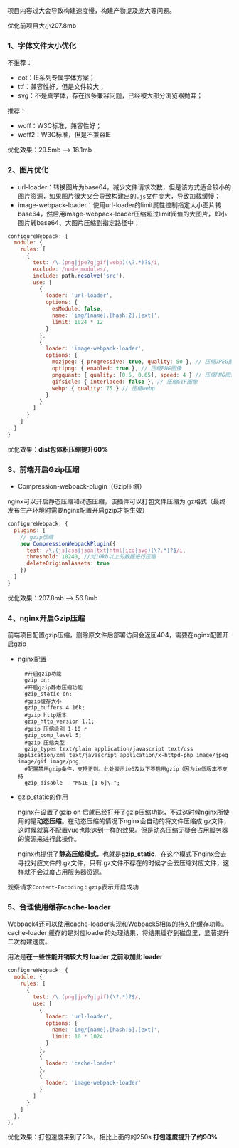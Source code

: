 项目内容过大会导致构建速度慢，构建产物提及庞大等问题。

优化前项目大小207.8mb



### 1、字体文件大小优化

不推荐：

- eot：IE系列专属字体方案；
- ttf：兼容性好，但是文件较大；
- svg：不是真字体，存在很多兼容问题，已经被大部分浏览器抛弃；

推荐：

- woff：W3C标准，兼容性好；
- woff2：W3C标准，但是不兼容IE

优化效果：29.5mb --> 18.1mb



### 2、图片优化

- url-loader：转换图片为base64，减少文件请求次数，但是该方式适合较小的图片资源，如果图片很大又会导致构建出的`.js`文件变大，导致加载缓慢；
- image-webpack-loader：使用url-loader的limit属性控制指定大小图片转base64，然后用image-webpack-loader压缩超过limit阀值的大图片，即小图片转base64、大图片压缩到指定路径中；

```js
configureWebpack: {
  module: {
    rules: [
      {
        test: /\.(png|jpe?g|gif|webp)(\?.*)?$/i,
        exclude: /node_modules/,
        include: path.resolve('src'),
        use: [
          {
            loader: 'url-loader',
            options: {
              esModule: false,
              name: 'img/[name].[hash:2].[ext]',
              limit: 1024 * 12
            }
          },
          {
            loader: 'image-webpack-loader',
            options: {
              mozjpeg: { progressive: true, quality: 50 }, // 压缩JPEG图像
              optipng: { enabled: true }, // 压缩PNG图像
              pngquant: { quality: [0.5, 0.65], speed: 4 } // 压缩PNG图像
              gifsicle: { interlaced: false }, // 压缩GIF图像
              webp: { quality: 75 } // 压缩webp
            }
          }
        ]
      }
    ]
  }
}
```

优化效果：**dist包体积压缩提升60%**



### 3、前端开启Gzip压缩

- Compression-webpack-plugin（Gzip压缩）

nginx可以开启静态压缩和动态压缩，该插件可以打包文件压缩为.gz格式（最终发布生产环境时需要nginx配置开启gzip才能生效）

```js
configureWebpack: {
  plugins: [
    // gzip压缩
    new CompressionWebpackPlugin({
      test: /\.(js|css|json|txt|html|ico|svg)(\?.*)?$/i,
      threshold: 10240, //对10kb以上的数据进行压缩
      deleteOriginalAssets: true
    })
  ]
}
```

优化效果：207.8mb --> 56.8mb



### 4、nginx开启Gzip压缩

前端项目配置gzip压缩，删除原文件后部署访问会返回404，需要在nginx配置开启gzip

- nginx配置

  ```nginx
    #开启gzip功能
    gzip on; 
    #开启gzip静态压缩功能
    gzip_static on; 
    #gzip缓存大小
    gzip_buffers 4 16k;
    #gzip http版本
    gzip_http_version 1.1;
    #gzip 压缩级别 1-10 r
    gzip_comp_level 5;
    #gzip 压缩类型
    gzip_types text/plain application/javascript text/css application/xml text/javascript application/x-httpd-php image/jpeg image/gif image/png;
    #配置禁用gzip条件，支持正则。此处表示ie6及以下不启用gzip（因为ie低版本不支持
    gzip_disable   "MSIE [1-6]\.";
  ```

- gzip_static的作用

  nginx在设置了gzip on 后就已经打开了gzip压缩功能，不过这时候nginx所使用的是**动态压缩**。在动态压缩的情况下nginx会自动的将文件压缩成.gz文件，这时候就算不配置vue也能达到一样的效果。但是动态压缩无疑会占用服务器的资源来进行此操作。

  nginx也提供了**静态压缩模式**，也就是**gzip_static**，在这个模式下nginx会去寻找对应文件的.gz文件，只有.gz文件不存在的时候才会去压缩对应文件，这样就不会过度占用服务器资源。

观察请求`Content-Encoding：gzip`表示开启成功



### 5、合理使用缓存cache-loader

Webpack4还可以使用cache-loader实现和Webpack5相似的持久化缓存功能。cache-loader 缓存的是对应loader的处理结果，将结果缓存到磁盘里，显著提升二次构建速度。

用法是**在一些性能开销较大的 loader 之前添加此 loader**

```js
configureWebpack: {
  module: {
    rules: [
      {
        test: /\.(png|jpe?g|gif)(\?.*)?$/,
        use: [
          {
            loader: 'url-loader',
            options: {
              name: 'img/[name].[hash:6].[ext]',
              limit: 10 * 1024
            }
          },
          {
            loader: 'cache-loader'
          },
          {
            loader: 'image-webpack-loader'
          }
        ]
      }
    ]
  },
},
```

优化效果：打包速度来到了23s，相比上面的的250s **打包速度提升了约90%**